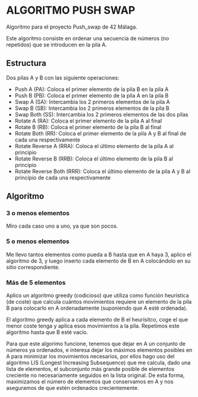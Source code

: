 # ALGORITMO PUSH SWAP
Algoritmo para el proyecto Push_swap de 42 Málaga.

Este algoritmo consiste en ordenar una secuencia de números (no repetidos) que se introducen en la pila A.

## Estructura

Dos pilas A y B con las siguiente operaciones:
 - Push A (PA): Coloca el primer elemento de la pila B en la pila A
 - Push B (PB): Coloca el primer elemento de la pila A en la pila B
 - Swap A (SA): Intercambia los 2 primeros elementos de la pila A
 - Swap B (SB): Intercambia los 2 primeros elementos de la pila B
 - Swap Both (SS): Intercambia los 2 primeros elementos de las dos pilas
 - Rotate A (RA): Coloca el primer elemento de la pila A al final
 - Rotate B (RB): Coloca el primer elemento de la pila B al final
 - Rotate Both (RR): Coloca el primer elemento de la pila A y B al final de cada una respectivamente 
 - Rotate Reverse A (RRA): Coloca el último elemento de la pila A al principio
 - Rotate Reverse B (RRB): Coloca el último elemento de la pila B al principio
 - Rotate Reverse Both (RRR): Coloca el último elemento de la pila A y B al principio de cada una respectivamente

## Algoritmo
### 3 o menos elementos
Miro cada caso uno a uno, ya que son pocos.
### 5 o menos elementos
Me llevo tantos elementos como pueda a B hasta que en A haya 3, aplico el algoritmo de 3, y luego inserto cada elemento de B en A colocándolo en su sitio correspondiente.
### Más de 5 elementos
Aplico un algoritmo greedy (codicioso) que utiliza como función heurística (de coste) que calcula cuántos movimientos requiere un elemento de la pila B
para colocarlo en A ordenadamente (suponiendo que A esté ordenada).

El algoritmo greedy aplica a cada elemento de B el heurísitco, coge el que menor coste tenga y aplica esos movimientos a la pila.
Repetimos este algoritmo hasta que B esté vacío.

Para que este algorimo funcione, tenemos que dejar en A un conjunto de números ya ordenados, e interesa dejar los máximos elementos posibles en A
para minimizar los movimientos necesarios, por ellos hago uso del algoritmo LIS (Longest Increasing Subsequence) que me calcula, dado una lista de
elementos, el subconjunto más grande posible de elementos creciente no necesariamente seguidos en la lista original. De esta forma, maximizamos
el número de elementos que conservamos en A y nos aseguramos de que estén ordenados crecientemente.
